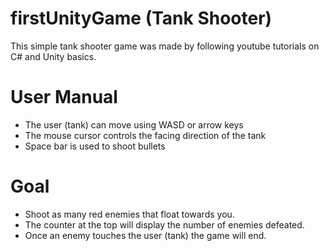 # firstUnityGame (Tank Shooter)
This simple tank shooter game was made by following youtube tutorials on C# and Unity basics. 
# User Manual
* The user (tank) can move using WASD or arrow keys
* The mouse cursor controls the facing direction of the tank
* Space bar is used to shoot bullets
# Goal
* Shoot as many red enemies that float towards you.
* The counter at the top will display the number of enemies defeated.
* Once an enemy touches the user (tank) the game will end.
